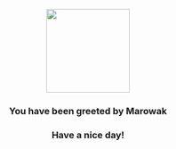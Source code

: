 <p align="center">
    <img src="https://raw.githubusercontent.com/PokeAPI/sprites/master/sprites/pokemon/105.png" width="150" height="150">
</p>
<h3 align="center">You have been greeted by  <b>Marowak</b></h3>
<h3 align="center">Have a nice day!</h3>

